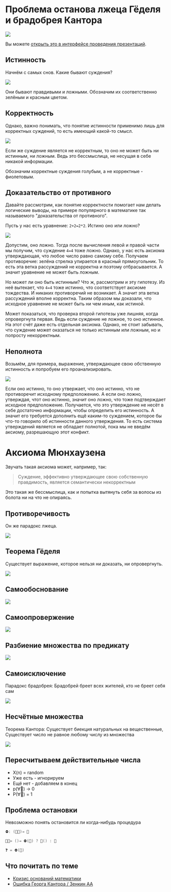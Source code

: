 # Проблема останова лжеца Гёделя и брадобрея Кантора

![](fire.jpg)

Вы можете [открыть это в интерфейсе проведения презентаций](https://nin-jin.github.io/slides/self-reference/).

## Истинность

Начнём с самых снов. Какие бывают суждения?

![](bool.png)

Они бывают правдивыми и ложными. Обозначим их соответственно зелёным и красным цветом.

## Корректность

Однако, важно понимать, что понятие истинности применимо лишь для корректных суждений, то есть имеющий какой-то смысл.

![](correctness.png)

Если же суждение является не корректным, то оно не может быть ни истинным, ни ложным. Ведь это бессмыслица, не несущая в себе никакой информации.

Обозначим корректные суждения голубым, а не корректные - фиолетовым.

## Доказательство от противного

Давайте рассмотрим, как понятие корректности помогает нам делать логические выводы, на примере популярного в математике так называемого "доказательства от противного".

Пусть у нас есть уравнение: `2+2=2*2`. Истино оно или ложно?

![](contra.png)

Допустим, оно ложно. Тогда после вычисления левой и правой части мы получим, что суждение `4=4` тоже ложно. Однако, у нас есть аксиома утверждающая, что любое число равно самому себе. Получаем противоречие: зелёна стрелка упирается в красный прямоугольник. То есть эта ветка рассуждений не корректна и поэтому отбрасывается. А значит уравнение не может быть ложным.

Но может ли оно быть истинным? Что ж, рассмотрим и эту гипотезу. Из неё вытекает, что `4=4` тоже истинно, что соответствует аксиоме тождества. И никаких противоречий не возникает. А значит эта ветка рассуждений вполне корректна. Таким образом мы доказали, что исходное уравнение не может быть ни чем иным, как истиной.

Может показаться, что проверка второй гипотезы уже лишняя, когда опровергнута первая. Ведь если суждение не ложное, то оно истинное. На этот счёт даже есть отдельная аксиома. Однако, не стоит забывать, что суждение может оказаться не только истинным или ложным, но и попросту некорректным.

## Неполнота

Возьмём, для примера, выражение, утверждающее свою обственную истинность и попробуем его проанализировать.

![](this-is-true.png)

Если оно истинно, то оно утвержает, что оно истинно, что не противоречит исходному предположению. А если оно ложно, утверждая, чтот оно истинно, значит оно ложно, что тоже подтверждает исходное предположение. Получается, что это утверждение не несёт в себе достаточно информации, чтобы определить его истинность. А значит его требуется дополнить ещё каким-то суждением, которое бы что-то говорило об истинности данного утверждения. То есть система утверждений является не обладает полнотой, пока мы не введём аксиому, разрешающую этот конфикт.

# Аксиома Мюнхаузена

Звучать такая аксиома может, например, так:

> Суждение, эффективно утверждающее свою собственную правдимость, является семантически некорректным

Это такая же бессмыслица, как и попытка вытянуть себя за волосы из болота ни на что не опираясь.

## Противоречивость

Он же парадокс лжеца.

![](this-is-false.png)

## Теорема Гёделя

Существует выражение, которое нельзя ни доказать, ни опровергнуть.

![](gedel.png)

## Самообоснование

![](this-is-correct.png)

## Самоопровержение

![](this-is-incorrect.png)

## Разбиение множества по предикату

![](predicates.png)

## Самоисключение

Парадокс брадобрея: Брадобрей бреет всех жителей, кто не бреет себя сам

![](self-exclude.png)

## Несчётные множества

Теорема Кантора: Существует биекция натуральных на вещественные, Существует число не равное любому числу из множества

![](cantor.png)

## Пересчитываем действительные числа

- X(n) = random
- Уже есть - игнорируем
- Ещё нет - добавляем в конец
- p(∀📐) → 0
- P(∀📐) = 1 

## Проблема остановки

Невозможно понять остановится ли когда-нибудь процедура

```cpp
⛔: (👩‍🦲)⇒ 🚩

🎅🏽= ()⇒ ⛔(🎅) ? 🎅() : 🚫

❓ = ⛔(🎅)
```

## Что почитать по теме

- [Кризис оснований математики](https://ru.wikipedia.org/wiki/%D0%9A%D1%80%D0%B8%D0%B7%D0%B8%D1%81_%D0%BE%D1%81%D0%BD%D0%BE%D0%B2%D0%B0%D0%BD%D0%B8%D0%B9_%D0%BC%D0%B0%D1%82%D0%B5%D0%BC%D0%B0%D1%82%D0%B8%D0%BA%D0%B8)
- [Ошибка Георга Кантора / Зенкин АА](http://www.ccas.ru/alexzen/papers/vf1/vf-rus.html)

